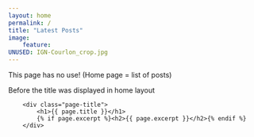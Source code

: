 ```yaml
---
layout: home
permalink: /
title: "Latest Posts"
image:
    feature: 
UNUSED: IGN-Courlon_crop.jpg
---
```


This page has no use! (Home page = list of posts)

Before the title was displayed in home layout


		<div class="page-title">
			<h1>{{ page.title }}</h1>
			{% if page.excerpt %}<h2>{{ page.excerpt }}</h2>{% endif %}
		</div>
		

